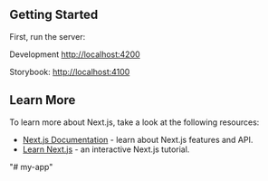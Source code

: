 ## Getting Started

First, run the server:

Development [http://localhost:4200](http://localhost:4200)

Storybook: [http://localhost:4100](http://localhost:4100)

## Learn More

To learn more about Next.js, take a look at the following resources:

- [Next.js Documentation](https://nextjs.org/docs) - learn about Next.js features and API.
- [Learn Next.js](https://nextjs.org/learn) - an interactive Next.js tutorial.

"# my-app"
